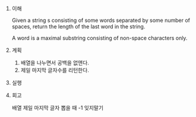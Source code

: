 # <Length of Last Word>

1. 이해

   Given a string s consisting of some words separated by some number of spaces, return the length of the last word in the string.

   A word is a maximal substring consisting of non-space characters only.

2. 계획

   1. 배열을 나누면서 공백을 없앤다.
   2. 제일 마지막 글자수를 리턴한다.

3. 실행

4. 회고

   배열 제일 마지막 글자 뽑을 때 -1 잊지말기
